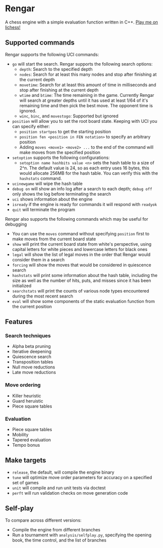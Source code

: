 # Rengar
A chess engine with a simple evaluation function written in C++. [Play me on lichess!](https://lichess.org/@/MisterRengar)

## Supported commands

Rengar supports the following UCI commands:
- `go` will start the search. Rengar supports the following search options:
    - `depth`: Search to the specified depth
    - `nodes`: Search for at least this many nodes and stop after finishing at the current depth
    - `movetime`: Search for at least this amount of time in milliseconds and stop after finishing at the current depth
    - `wtime` and `btime`: The time remaining in the game. Currently Rengar will search at greater depths until it has used at least 1/64 of it's remaining time and then pick the best move. The opponent time is ignored.
    - `winc`, `binc`, and `movestogo`: Supported but ignored
- `position` will allow you to set the root board state. Keeping with UCI you can specify either:
    - `position startpos` to get the starting position
    - `position fen <position in FEN notation>` to specify an arbitrary position
    - Adding `moves <move1> <move2> ...` to the end of the command will make moves from the specified position
- `setoption` supports the following configurations:
    - `setoption name hashbits value <n>` sets the hash table to a size of 2^n. The default value is 24, so as each entry uses 16 bytes, this would allocate 256MB for the hash table. You can verify this with the `hashstats` command.
- `ucinewgame` will wipe the hash table
- `debug on` will show an info log after a search to each depth; `debug off` only shows the log before terminating the search
- `uci` shows information about the engine
- `isready` if the engine is ready for commands it will respond with `readyok`
- `quit` will terminate the program

Rengar also supports the following commands which may be useful for debugging
- You can use the `moves` command without specifying `position` first to make moves from the current board state
- `show` will print the current board state from white's perspective, using capital letters for white pieces and lowercase letters for black ones
- `legal` will show the list of legal moves in the order that Rengar would consider them in a search
- `forcing` will show the moves that would be considered in quiescence search
- `hashstats` will print some information about the hash table, including the size as well as the number of hits, puts, and misses since it has been initialized
- `searchstats` will print the counts of various node types encountered during the most recent search
- `eval` will show some components of the static evaluation function from the current position

## Features

### Search techniques
- Alpha beta pruning
- Iterative deepening
- Quiescence search
- Transposition tables
- Null move reductions
- Late move reductions

### Move ordering
- Killer heuristic
- Guard heruistic
- Piece square tables

### Evaluation
- Piece square tables
- Mobility
- Tapered evaluation
- Tempo bonus

## Make targets
- `release`, the default, will compile the engine binary
- `tune` will optimize move order parameters for accuracy on a specified set of games
- `unit` will compile and run unit tests via doctest
- `perft` will run validation checks on move generation code

## Self-play
To compare across different versions:
- Compile the engine from different branches
- Run a tournament with `analysis/selfplay.py`, specifying the opening book, the time control, and the list of branches
